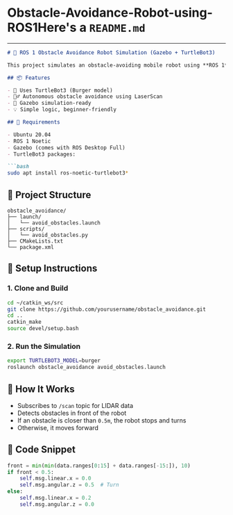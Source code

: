 # Obstacle-Avoidance-Robot-using-ROS1Here's a `README.md` 
---

````markdown
# 🛑 ROS 1 Obstacle Avoidance Robot Simulation (Gazebo + TurtleBot3)

This project simulates an obstacle-avoiding mobile robot using **ROS 1**, **Gazebo**, and the **TurtleBot3** platform. A basic Python node reads LaserScan data and commands the robot to turn when an obstacle is detected.

## 📦 Features

- 🐢 Uses TurtleBot3 (Burger model)
- 🏃‍♂️ Autonomous obstacle avoidance using LaserScan
- 🧪 Gazebo simulation-ready
- 💡 Simple logic, beginner-friendly

## 🧰 Requirements

- Ubuntu 20.04
- ROS 1 Noetic
- Gazebo (comes with ROS Desktop Full)
- TurtleBot3 packages:

```bash
sudo apt install ros-noetic-turtlebot3*
````

## 📁 Project Structure

```
obstacle_avoidance/
├── launch/
│   └── avoid_obstacles.launch
├── scripts/
│   └── avoid_obstacles.py
├── CMakeLists.txt
└── package.xml
```

## 🚀 Setup Instructions

### 1. Clone and Build

```bash
cd ~/catkin_ws/src
git clone https://github.com/yourusername/obstacle_avoidance.git
cd ..
catkin_make
source devel/setup.bash
```

### 2. Run the Simulation

```bash
export TURTLEBOT3_MODEL=burger
roslaunch obstacle_avoidance avoid_obstacles.launch
```

## 🤖 How It Works

* Subscribes to `/scan` topic for LIDAR data
* Detects obstacles in front of the robot
* If an obstacle is closer than `0.5m`, the robot stops and turns
* Otherwise, it moves forward

## 📝 Code Snippet

```python
front = min(min(data.ranges[0:15] + data.ranges[-15:]), 10)
if front < 0.5:
    self.msg.linear.x = 0.0
    self.msg.angular.z = 0.5  # Turn
else:
    self.msg.linear.x = 0.2
    self.msg.angular.z = 0.0
```



```
